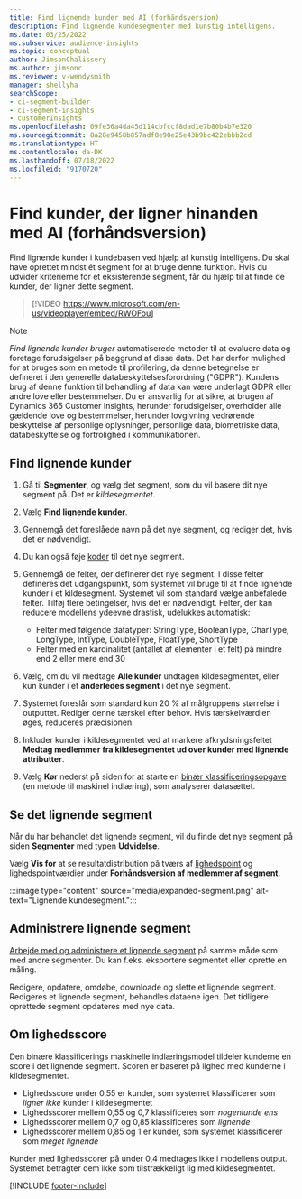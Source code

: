 ```yaml
---
title: Find lignende kunder med AI (forhåndsversion)
description: Find lignende kundesegmenter med kunstig intelligens.
ms.date: 03/25/2022
ms.subservice: audience-insights
ms.topic: conceptual
author: JimsonChalissery
ms.author: jimsonc
ms.reviewer: v-wendysmith
manager: shellyha
searchScope:
- ci-segment-builder
- ci-segment-insights
- customerInsights
ms.openlocfilehash: 09fe36a4da45d114cbfccf8dad1e7b80b4b7e320
ms.sourcegitcommit: 8a28e9458b857adf8e90e25e43b9bc422ebbb2cd
ms.translationtype: HT
ms.contentlocale: da-DK
ms.lasthandoff: 07/18/2022
ms.locfileid: "9170720"
---
```

# <a name="find-similar-customers-with-ai-preview"></a>Find kunder, der ligner hinanden med AI (forhåndsversion)

Find lignende kunder i kundebasen ved hjælp af kunstig intelligens. Du skal have oprettet mindst ét segment for at bruge denne funktion. Hvis du udvider kriterierne for et eksisterende segment, får du hjælp til at finde de kunder, der ligner dette segment.

> [!VIDEO https://www.microsoft.com/en-us/videoplayer/embed/RWOFou]

> [!NOTE]
> *Find lignende kunder bruger* automatiserede metoder til at evaluere data og foretage forudsigelser på baggrund af disse data. Det har derfor mulighed for at bruges som en metode til profilering, da denne betegnelse er defineret i den generelle databeskyttelsesforordning ("GDPR"). Kundens brug af denne funktion til behandling af data kan være underlagt GDPR eller andre love eller bestemmelser. Du er ansvarlig for at sikre, at brugen af Dynamics 365 Customer Insights, herunder forudsigelser, overholder alle gældende love og bestemmelser, herunder lovgivning vedrørende beskyttelse af personlige oplysninger, personlige data, biometriske data, databeskyttelse og fortrolighed i kommunikationen.

## <a name="find-similar-customers"></a>Find lignende kunder

1. Gå til **Segmenter**, og vælg det segment, som du vil basere dit nye segment på. Det er *kildesegmentet*.

1. Vælg **Find lignende kunder**.

1. Gennemgå det foreslåede navn på det nye segment, og rediger det, hvis det er nødvendigt.

1. Du kan også føje [koder](work-with-tags-columns.md#manage-tags) til det nye segment.

1. Gennemgå de felter, der definerer det nye segment. I disse felter defineres det udgangspunkt, som systemet vil bruge til at finde lignende kunder i et kildesegment. Systemet vil som standard vælge anbefalede felter. Tilføj flere betingelser, hvis det er nødvendigt.
  Felter, der kan reducere modellens ydeevne drastisk, udelukkes automatisk:
  
   - Felter med følgende datatyper: StringType, BooleanType, CharType, LongType, IntType, DoubleType, FloatType, ShortType
   - Felter med en kardinalitet (antallet af elementer i et felt) på mindre end 2 eller mere end 30

1. Vælg, om du vil medtage **Alle kunder** undtagen kildesegmentet, eller kun kunder i et **anderledes segment** i det nye segment.

1. Systemet foreslår som standard kun 20 % af målgruppens størrelse i outputtet. Rediger denne tærskel efter behov. Hvis tærskelværdien øges, reduceres præcisionen.

1. Inkluder kunder i kildesegmentet ved at markere afkrydsningsfeltet **Medtag medlemmer fra kildesegmentet ud over kunder med lignende attributter**.

1. Vælg **Kør** nederst på siden for at starte en [binær klassificeringsopgave](#about-similarity-scores) (en metode til maskinel indlæring), som analyserer datasættet.

## <a name="view-the-similar-segment"></a>Se det lignende segment

Når du har behandlet det lignende segment, vil du finde det nye segment på siden **Segmenter** med typen **Udvidelse**.

Vælg **Vis for** at se resultatdistribution på tværs af [lighedspoint](#about-similarity-scores) og lighedspointværdier under **Forhåndsversion af medlemmer af segment**.

:::image type="content" source="media/expanded-segment.png" alt-text="Lignende kundesegment.":::

## <a name="manage-a-similar-segment"></a>Administrere lignende segment

[Arbejde med og administrere et lignende segment](segments.md#manage-existing-segments) på samme måde som med andre segmenter. Du kan f.eks. eksportere segmentet eller oprette en måling.

Redigere, opdatere, omdøbe, downloade og slette et lignende segment. Redigeres et lignende segment, behandles dataene igen. Det tidligere oprettede segment opdateres med nye data.

## <a name="about-similarity-scores"></a>Om lighedsscore

Den binære klassificerings maskinelle indlæringsmodel tildeler kunderne en score i det lignende segment. Scoren er baseret på lighed med kunderne i kildesegmentet.

- Lighedsscore under 0,55 er kunder, som systemet klassificerer som *ligner ikke* kunder i kildesegmentet
- Lighedsscorer mellem 0,55 og 0,7 klassificeres som *nogenlunde ens*
- Lighedsscorer mellem 0,7 og 0,85 klassificeres som *lignende*
- Lighedsscorer mellem 0,85 og 1 er kunder, som systemet klassificerer som *meget lignende*

Kunder med lighedsscorer på under 0,4 medtages ikke i modellens output. Systemet betragter dem ikke som tilstrækkeligt lig med kildesegmentet.

[!INCLUDE [footer-include](includes/footer-banner.md)]
